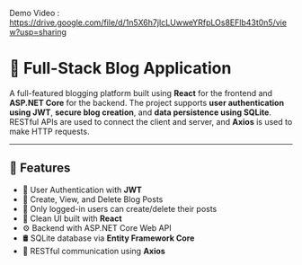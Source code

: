 Demo Video : https://drive.google.com/file/d/1n5X6h7jIcLUwweYRfpLOs8EFlb43t0n5/view?usp=sharing

# 📝 Full-Stack Blog Application

A full-featured blogging platform built using **React** for the frontend and **ASP.NET Core** for the backend. The project supports **user authentication using JWT**, **secure blog creation**, and **data persistence using SQLite**. RESTful APIs are used to connect the client and server, and **Axios** is used to make HTTP requests.

---

## 📌 Features

- 🔐 User Authentication with **JWT**
- 📝 Create, View, and Delete Blog Posts
- 👤 Only logged-in users can create/delete their posts
- 💬 Clean UI built with **React**
- ⚙️ Backend with ASP.NET Core Web API
- 🛢️ SQLite database via **Entity Framework Core**
- 📡 RESTful communication using **Axios**
